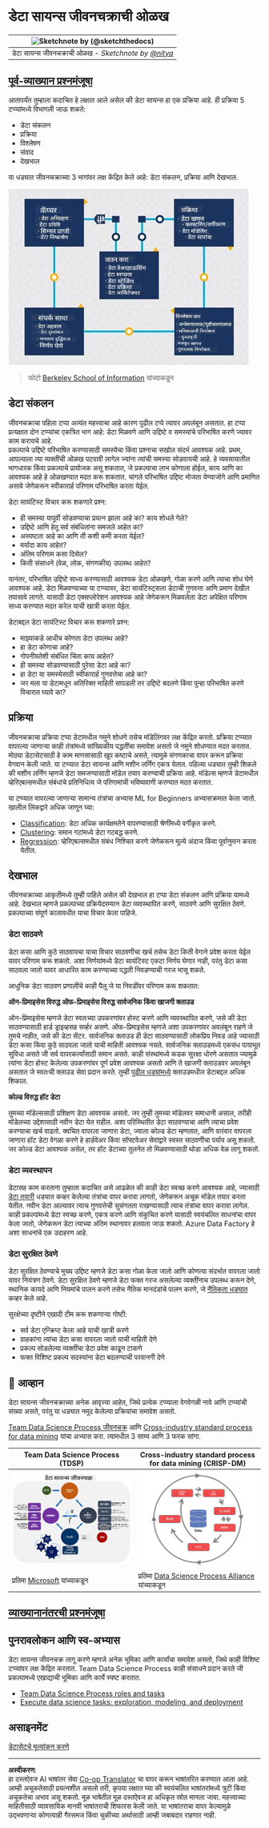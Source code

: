 <!--
CO_OP_TRANSLATOR_METADATA:
{
  "original_hash": "07e12a25d20b8f191e3cb651c27fdb2b",
  "translation_date": "2025-09-06T20:41:39+00:00",
  "source_file": "4-Data-Science-Lifecycle/14-Introduction/README.md",
  "language_code": "mr"
}
-->
# डेटा सायन्स जीवनचक्राची ओळख

|![ Sketchnote by [(@sketchthedocs)](https://sketchthedocs.dev) ](../../sketchnotes/14-DataScience-Lifecycle.png)|
|:---:|
| डेटा सायन्स जीवनचक्राची ओळख - _Sketchnote by [@nitya](https://twitter.com/nitya)_ |

## [पूर्व-व्याख्यान प्रश्नमंजूषा](https://ff-quizzes.netlify.app/en/ds/quiz/26)

आतापर्यंत तुम्हाला कदाचित हे लक्षात आले असेल की डेटा सायन्स हा एक प्रक्रिया आहे. ही प्रक्रिया 5 टप्प्यांमध्ये विभागली जाऊ शकते:

- डेटा संकलन
- प्रक्रिया
- विश्लेषण
- संवाद
- देखभाल

या धड्यात जीवनचक्राच्या 3 भागांवर लक्ष केंद्रित केले आहे: डेटा संकलन, प्रक्रिया आणि देखभाल.

![डेटा सायन्स जीवनचक्राचे चित्र](../../../../translated_images/data-science-lifecycle.a1e362637503c4fb0cd5e859d7552edcdb4aa629a279727008baa121f2d33f32.mr.jpg)  
> फोटो [Berkeley School of Information](https://ischoolonline.berkeley.edu/data-science/what-is-data-science/) यांच्याकडून

## डेटा संकलन

जीवनचक्राचा पहिला टप्पा अत्यंत महत्त्वाचा आहे कारण पुढील टप्पे त्यावर अवलंबून असतात. हा टप्पा प्रत्यक्षात दोन टप्प्यांचा एकत्रित भाग आहे: डेटा मिळवणे आणि उद्दिष्टे व समस्यांचे परिभाषित करणे ज्यावर काम करायचे आहे.  
प्रकल्पाचे उद्दिष्टे परिभाषित करण्यासाठी समस्येचा किंवा प्रश्नाचा सखोल संदर्भ आवश्यक आहे. प्रथम, आपल्याला त्या व्यक्तींची ओळख पटवावी लागेल ज्यांना त्यांची समस्या सोडवायची आहे. हे व्यवसायातील भागधारक किंवा प्रकल्पाचे प्रायोजक असू शकतात, जे प्रकल्पाचा लाभ कोणाला होईल, काय आणि का आवश्यक आहे हे ओळखण्यात मदत करू शकतात. चांगले परिभाषित उद्दिष्ट मोजता येण्याजोगे आणि प्रमाणित असावे जेणेकरून स्वीकारार्ह परिणाम परिभाषित करता येईल.

डेटा सायंटिस्ट विचार करू शकणारे प्रश्न:
- ही समस्या यापूर्वी सोडवण्याचा प्रयत्न झाला आहे का? काय शोधले गेले?
- उद्दिष्टे आणि हेतू सर्व संबंधितांना समजले आहेत का?
- अस्पष्टता आहे का आणि ती कशी कमी करता येईल?
- मर्यादा काय आहेत?
- अंतिम परिणाम कसा दिसेल?
- किती संसाधने (वेळ, लोक, संगणकीय) उपलब्ध आहेत?

यानंतर, परिभाषित उद्दिष्टे साध्य करण्यासाठी आवश्यक डेटा ओळखणे, गोळा करणे आणि त्याचा शोध घेणे आवश्यक आहे. डेटा मिळवण्याच्या या टप्प्यावर, डेटा सायंटिस्ट्सला डेटाची गुणवत्ता आणि प्रमाण देखील तपासावे लागते. यासाठी डेटा एक्सप्लोरेशन आवश्यक आहे जेणेकरून मिळवलेला डेटा अपेक्षित परिणाम साध्य करण्यात मदत करेल याची खात्री करता येईल.

डेटाबद्दल डेटा सायंटिस्ट विचार करू शकणारे प्रश्न:
- माझ्याकडे आधीच कोणता डेटा उपलब्ध आहे?
- हा डेटा कोणाचा आहे?
- गोपनीयतेशी संबंधित चिंता काय आहेत?
- ही समस्या सोडवण्यासाठी पुरेसा डेटा आहे का?
- हा डेटा या समस्येसाठी स्वीकारार्ह गुणवत्तेचा आहे का?
- जर मला या डेटामधून अतिरिक्त माहिती सापडली तर उद्दिष्टे बदलणे किंवा पुन्हा परिभाषित करणे विचारात घ्यावे का?

## प्रक्रिया

जीवनचक्राचा प्रक्रिया टप्पा डेटामधील नमुने शोधणे तसेच मॉडेलिंगवर लक्ष केंद्रित करतो. प्रक्रिया टप्प्यात वापरल्या जाणाऱ्या काही तंत्रांमध्ये सांख्यिकीय पद्धतींचा समावेश असतो जे नमुने शोधण्यात मदत करतात. मोठ्या डेटासेटसाठी हे काम माणसासाठी खूप कष्टाचे असते, त्यामुळे संगणकाचा वापर करून प्रक्रिया वेगवान केली जाते. या टप्प्यात डेटा सायन्स आणि मशीन लर्निंग एकत्र येतात. पहिल्या धड्यात तुम्ही शिकले की मशीन लर्निंग म्हणजे डेटा समजण्यासाठी मॉडेल तयार करण्याची प्रक्रिया आहे. मॉडेल्स म्हणजे डेटामधील व्हेरिएबल्समधील संबंधांचे प्रतिनिधित्व जे परिणामांची भविष्यवाणी करण्यात मदत करतात.

या टप्प्यात वापरल्या जाणाऱ्या सामान्य तंत्रांचा अभ्यास ML for Beginners अभ्यासक्रमात केला जातो. खालील लिंकद्वारे अधिक जाणून घ्या:

- [Classification](https://github.com/microsoft/ML-For-Beginners/tree/main/4-Classification): डेटा अधिक कार्यक्षमतेने वापरण्यासाठी श्रेणींमध्ये वर्गीकृत करणे.
- [Clustering](https://github.com/microsoft/ML-For-Beginners/tree/main/5-Clustering): समान गटांमध्ये डेटा गटबद्ध करणे.
- [Regression](https://github.com/microsoft/ML-For-Beginners/tree/main/2-Regression): व्हेरिएबल्समधील संबंध निश्चित करणे जेणेकरून मूल्ये अंदाज किंवा पूर्वानुमान करता येतील.

## देखभाल

जीवनचक्राच्या आकृतीमध्ये तुम्ही पाहिले असेल की देखभाल हा टप्पा डेटा संकलन आणि प्रक्रिया यामध्ये आहे. देखभाल म्हणजे प्रकल्पाच्या प्रक्रियेदरम्यान डेटा व्यवस्थापित करणे, साठवणे आणि सुरक्षित ठेवणे. प्रकल्पाच्या संपूर्ण कालावधीत याचा विचार केला पाहिजे.

### डेटा साठवणे

डेटा कसा आणि कुठे साठवायचा याचा विचार साठवणीचा खर्च तसेच डेटा किती वेगाने प्रवेश करता येईल यावर परिणाम करू शकतो. अशा निर्णयांमध्ये डेटा सायंटिस्ट एकटा निर्णय घेणार नाही, परंतु डेटा कसा साठवला जातो यावर आधारित काम करण्याच्या पद्धती निवडण्याची गरज भासू शकते.

आधुनिक डेटा साठवण प्रणालींचे काही पैलू जे या निवडींवर परिणाम करू शकतात:

**ऑन-प्रिमाइसेस विरुद्ध ऑफ-प्रिमाइसेस विरुद्ध सार्वजनिक किंवा खाजगी क्लाउड**

ऑन-प्रिमाइसेस म्हणजे डेटा स्वतःच्या उपकरणांवर होस्ट करणे आणि व्यवस्थापित करणे, जसे की डेटा साठवण्यासाठी हार्ड ड्राइव्हसह सर्व्हर असणे. ऑफ-प्रिमाइसेस म्हणजे अशा उपकरणांवर अवलंबून राहणे जे तुमचे नाहीत, जसे की डेटा सेंटर. सार्वजनिक क्लाउड ही डेटा साठवण्यासाठी लोकप्रिय निवड आहे ज्यासाठी डेटा कसा किंवा कुठे साठवला जातो याची माहिती आवश्यक नसते. सार्वजनिक क्लाउडमध्ये एकसंध पायाभूत सुविधा असते जी सर्व वापरकर्त्यांसाठी समान असते. काही संस्थांमध्ये कडक सुरक्षा धोरणे असतात ज्यामुळे त्यांना डेटा होस्ट केलेल्या उपकरणांवर पूर्ण प्रवेश आवश्यक असतो आणि ते खाजगी क्लाउडवर अवलंबून असतात जे स्वतःची क्लाउड सेवा प्रदान करते. तुम्ही [पुढील धड्यांमध्ये](https://github.com/microsoft/Data-Science-For-Beginners/tree/main/5-Data-Science-In-Cloud) क्लाउडमधील डेटाबद्दल अधिक शिकाल.

**कोल्ड विरुद्ध हॉट डेटा**

तुमच्या मॉडेल्ससाठी प्रशिक्षण डेटा आवश्यक असतो. जर तुम्ही तुमच्या मॉडेलवर समाधानी असाल, तरीही मॉडेलच्या उद्देशासाठी नवीन डेटा येत राहील. अशा परिस्थितीत डेटा साठवण्याचा आणि त्याचा प्रवेश करण्याचा खर्च वाढतो. क्वचित वापरला जाणारा डेटा, ज्याला कोल्ड डेटा म्हणतात, आणि वारंवार वापरला जाणारा हॉट डेटा वेगळा करणे हे हार्डवेअर किंवा सॉफ्टवेअर सेवांद्वारे स्वस्त साठवणीचा पर्याय असू शकतो. जर कोल्ड डेटा आवश्यक असेल, तर हॉट डेटाच्या तुलनेत तो मिळवण्यासाठी थोडा अधिक वेळ लागू शकतो.

### डेटा व्यवस्थापन

डेटासह काम करताना तुम्हाला कदाचित असे आढळेल की काही डेटा स्वच्छ करणे आवश्यक आहे, ज्यासाठी [डेटा तयारी](https://github.com/microsoft/Data-Science-For-Beginners/tree/main/2-Working-With-Data/08-data-preparation) धड्यात कव्हर केलेल्या तंत्रांचा वापर करावा लागतो, जेणेकरून अचूक मॉडेल तयार करता येतील. नवीन डेटा आल्यावर त्याच गुणवत्तेची सुसंगतता राखण्यासाठी त्याच तंत्रांचा वापर करावा लागेल. काही प्रकल्पांमध्ये डेटा स्वच्छ करणे, एकत्र करणे आणि संकुचित करणे यासाठी स्वयंचलित साधनांचा वापर केला जातो, जेणेकरून डेटा त्याच्या अंतिम स्थानावर हलवला जाऊ शकतो. Azure Data Factory हे अशा साधनांचे एक उदाहरण आहे.

### डेटा सुरक्षित ठेवणे

डेटा सुरक्षित ठेवण्याचे मुख्य उद्दिष्ट म्हणजे डेटा कसा गोळा केला जातो आणि कोणत्या संदर्भात वापरला जातो यावर नियंत्रण ठेवणे. डेटा सुरक्षित ठेवणे म्हणजे डेटा फक्त गरज असलेल्या व्यक्तींनाच उपलब्ध करून देणे, स्थानिक कायदे आणि नियमांचे पालन करणे तसेच नैतिक मानदंडांचे पालन करणे, जे [नैतिकता धड्यात](https://github.com/microsoft/Data-Science-For-Beginners/tree/main/1-Introduction/02-ethics) कव्हर केले आहे.

सुरक्षेच्या दृष्टीने एखादी टीम करू शकणाऱ्या गोष्टी:
- सर्व डेटा एन्क्रिप्ट केला आहे याची खात्री करणे
- ग्राहकांना त्यांचा डेटा कसा वापरला जातो याची माहिती देणे
- प्रकल्प सोडलेल्या व्यक्तींचा डेटा प्रवेश काढून टाकणे
- फक्त विशिष्ट प्रकल्प सदस्यांना डेटा बदलण्याची परवानगी देणे

## 🚀 आव्हान

डेटा सायन्स जीवनचक्राच्या अनेक आवृत्त्या आहेत, जिथे प्रत्येक टप्प्याला वेगवेगळी नावे आणि टप्प्यांची संख्या असते, परंतु या धड्यात नमूद केलेल्या प्रक्रियांचा समावेश असतो.

[Team Data Science Process जीवनचक्र](https://docs.microsoft.com/en-us/azure/architecture/data-science-process/lifecycle) आणि [Cross-industry standard process for data mining](https://www.datascience-pm.com/crisp-dm-2/) यांचा अभ्यास करा. त्यामधील 3 साम्य आणि 3 फरक सांगा.

|Team Data Science Process (TDSP)|Cross-industry standard process for data mining (CRISP-DM)|
|--|--|
|![Team Data Science Lifecycle](../../../../translated_images/tdsp-lifecycle2.e19029d598e2e73d5ef8a4b98837d688ec6044fe332c905d4dbb69eb6d5c1d96.mr.png) | ![Data Science Process Alliance Image](../../../../translated_images/CRISP-DM.8bad2b4c66e62aa75278009e38e3e99902c73b0a6f63fd605a67c687a536698c.mr.png) |
| प्रतिमा [Microsoft](https://docs.microsoft.comazure/architecture/data-science-process/lifecycle) यांच्याकडून | प्रतिमा [Data Science Process Alliance](https://www.datascience-pm.com/crisp-dm-2/) यांच्याकडून |

## [व्याख्यानानंतरची प्रश्नमंजूषा](https://ff-quizzes.netlify.app/en/ds/quiz/27)

## पुनरावलोकन आणि स्व-अभ्यास

डेटा सायन्स जीवनचक्र लागू करणे म्हणजे अनेक भूमिका आणि कार्यांचा समावेश असतो, जिथे काही विशिष्ट टप्प्यांवर लक्ष केंद्रित करतात. Team Data Science Process काही संसाधने प्रदान करते जी प्रकल्पामध्ये एखाद्याची भूमिका आणि कार्ये स्पष्ट करतात.

* [Team Data Science Process roles and tasks](https://docs.microsoft.com/en-us/azure/architecture/data-science-process/roles-tasks)  
* [Execute data science tasks: exploration, modeling, and deployment](https://docs.microsoft.com/en-us/azure/architecture/data-science-process/execute-data-science-tasks)

## असाइनमेंट

[डेटासेटचे मूल्यांकन करणे](assignment.md)

---

**अस्वीकरण**:  
हा दस्तऐवज AI भाषांतर सेवा [Co-op Translator](https://github.com/Azure/co-op-translator) चा वापर करून भाषांतरित करण्यात आला आहे. आम्ही अचूकतेसाठी प्रयत्नशील असलो तरी, कृपया लक्षात घ्या की स्वयंचलित भाषांतरांमध्ये त्रुटी किंवा अचूकतेचा अभाव असू शकतो. मूळ भाषेतील मूळ दस्तऐवज हा अधिकृत स्रोत मानला जावा. महत्त्वाच्या माहितीसाठी व्यावसायिक मानवी भाषांतराची शिफारस केली जाते. या भाषांतराचा वापर केल्यामुळे उद्भवणाऱ्या कोणत्याही गैरसमज किंवा चुकीच्या अर्थासाठी आम्ही जबाबदार राहणार नाही.
